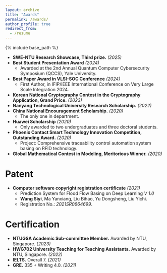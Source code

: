 ```yaml
---
layout: archive
title: "Awards"
permalink: /awards/
author_profile: true
redirect_from:
  - /resume
---
```


{% include base_path %}
* **SWE-NTU Research Showcase, Third prize.**  _(2025)_
* **Best Student Presentation Award**  _(2024)_
  * Awarded at the 2nd Annual Quantum Computer Cybersecurity Symposium (QCCS), Yale University.
* **Best Paper Award in VLSI-SOC Conference**  _(2024)_
  * First Author, in IFIP/IEEE International Conference on Very Large Scale Integration 2024.
* **Korean National Cryptography Contest in the Cryptography Application, Grand Price.**  _(2023)_
* **Nanyang Technological University Research Scholarship.**  _(2022)_
* **China National Encouragement Scholarship.**  _(2020)_
  * The only one in department.
* **Huawei Scholarship**  _(2020)_
  * Only awarded to two undergraduates and three doctoral students.
* **Phoenix Contact Smart Technology Innovation Competition, Outstanding Award.**   _(2020)_
  * Project: Comprehensive traceability control automation system basing on RFID technology.
* **Global Mathematical Contest in Modeling, Meritorious Winner.**  _(2020)_

Patent
======
* **Computer software copyright registration certificate** _(2021)_
  * Prediction System for Flood Flow Basing on Deep Learning _V 1.0_
  * **Wang Siyi**, Ma Yanxiang, Liu Bihao, Yu Dongsheng, Liu Yichi.
  * Registration No.: _2021SR0664699_.

    
Certification
======
* **NTUGSA Academic Sub-committee Member.** Awarded by NTU, Singapore.  _(2023)_
* **HWG702 University Teaching for Teaching Assistants.** Awarded by NTU, Singapore.  _(2022)_
* **IELTS.** Overall 7. _(2021)_
* **GRE.** 335 + Writing 4.0. _(2021)_
